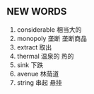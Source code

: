 ## NEW WORDS

1. considerable 相当大的
2. monopoly 垄断 垄断商品
3. extract 取出
4. thermal 温泉的 热的
5. sink 下跌
6. avenue 林荫道
7. string 串起 悬挂
